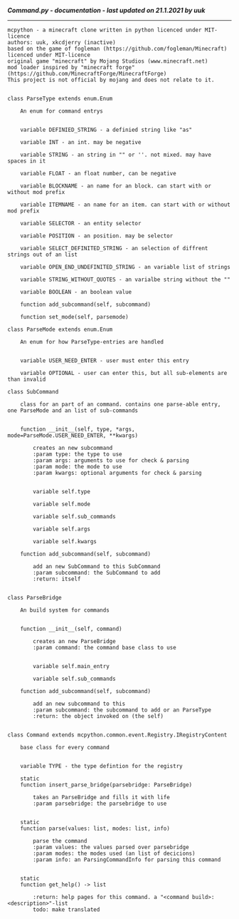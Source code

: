 ***Command.py - documentation - last updated on 21.1.2021 by uuk***
___

    mcpython - a minecraft clone written in python licenced under MIT-licence
    authors: uuk, xkcdjerry (inactive)
    based on the game of fogleman (https://github.com/fogleman/Minecraft) licenced under MIT-licence
    original game "minecraft" by Mojang Studios (www.minecraft.net)
    mod loader inspired by "minecraft forge" (https://github.com/MinecraftForge/MinecraftForge)
    This project is not official by mojang and does not relate to it.


    class ParseType extends enum.Enum
        
        An enum for command entrys


        variable DEFINIED_STRING - a definied string like "as"

        variable INT - an int. may be negative

        variable STRING - an string in "" or ''. not mixed. may have spaces in it

        variable FLOAT - an float number, can be negative

        variable BLOCKNAME - an name for an block. can start with or without mod prefix

        variable ITEMNAME - an name for an item. can start with or without mod prefix

        variable SELECTOR - an entity selector

        variable POSITION - an position. may be selector

        variable SELECT_DEFINITED_STRING - an selection of diffrent strings out of an list

        variable OPEN_END_UNDEFINITED_STRING - an variable list of strings

        variable STRING_WITHOUT_QUOTES - an varialbe string without the ""

        variable BOOLEAN - an boolean value

        function add_subcommand(self, subcommand)

        function set_mode(self, parsemode)

    class ParseMode extends enum.Enum
        
        An enum for how ParseType-entries are handled


        variable USER_NEED_ENTER - user must enter this entry

        variable OPTIONAL - user can enter this, but all sub-elements are than invalid

    class SubCommand
        
        class for an part of an command. contains one parse-able entry, one ParseMode and an list of sub-commands


        function __init__(self, type, *args, mode=ParseMode.USER_NEED_ENTER, **kwargs)
            
            creates an new subcommand
            :param type: the type to use
            :param args: arguments to use for check & parsing
            :param mode: the mode to use
            :param kwargs: optional arguments for check & parsing


            variable self.type

            variable self.mode

            variable self.sub_commands

            variable self.args

            variable self.kwargs

        function add_subcommand(self, subcommand)
            
            add an new SubCommand to this SubCommand
            :param subcommand: the SubCommand to add
            :return: itself


    class ParseBridge
        
        An build system for commands


        function __init__(self, command)
            
            creates an new ParseBridge
            :param command: the command base class to use


            variable self.main_entry

            variable self.sub_commands

        function add_subcommand(self, subcommand)
            
            add an new subcommand to this
            :param subcommand: the subcommand to add or an ParseType
            :return: the object invoked on (the self)


    class Command extends mcpython.common.event.Registry.IRegistryContent
        
        base class for every command


        variable TYPE - the type defintion for the registry

        static
        function insert_parse_bridge(parsebridge: ParseBridge)
            
            takes an ParseBridge and fills it with life
            :param parsebridge: the parsebridge to use


        static
        function parse(values: list, modes: list, info)
            
            parse the command
            :param values: the values parsed over parsebridge
            :param modes: the modes used (an list of decicions)
            :param info: an ParsingCommandInfo for parsing this command


        static
        function get_help() -> list
            
            :return: help pages for this command. a "<command build>: <description>"-list
            todo: make translated
